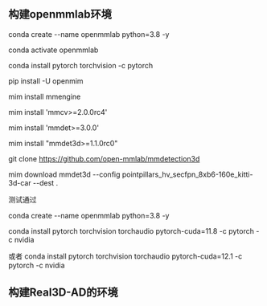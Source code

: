 
## 构建openmmlab环境

conda create --name openmmlab python=3.8 -y

conda activate openmmlab

conda install pytorch torchvision -c pytorch

pip install -U openmim

mim install mmengine

mim install 'mmcv>=2.0.0rc4'

mim install 'mmdet>=3.0.0'

mim install "mmdet3d>=1.1.0rc0"

git clone https://github.com/open-mmlab/mmdetection3d

mim download mmdet3d --config pointpillars_hv_secfpn_8xb6-160e_kitti-3d-car --dest .



测试通过

conda create --name openmmlab python=3.8 -y

conda install pytorch torchvision torchaudio pytorch-cuda=11.8 -c pytorch -c nvidia

或者
conda install pytorch torchvision torchaudio pytorch-cuda=12.1 -c pytorch -c nvidia


## 构建Real3D-AD的环境




